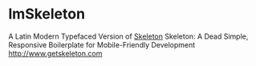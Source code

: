 # lmSkeleton
A Latin Modern Typefaced Version of [Skeleton](https://github.com/dhg/Skeleton)
Skeleton: A Dead Simple, Responsive Boilerplate for Mobile-Friendly Development http://www.getskeleton.com
